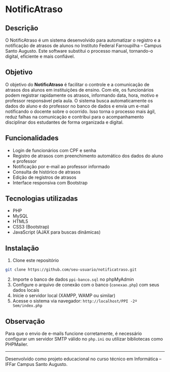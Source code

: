 # NotificAtraso

## Descrição
O NotificAtraso é um sistema desenvolvido para automatizar o registro e a notificação de atrasos de alunos no Instituto Federal Farroupilha – Campus Santo Augusto. Este software substitui o processo manual, tornando-o digital, eficiente e mais confiável.

## Objetivo
O objetivo do **NotificAtraso** é facilitar o controle e a comunicação de atrasos dos alunos em instituições de ensino. Com ele, os funcionários podem registrar rapidamente os atrasos, informando data, hora, motivo e professor responsável pela aula. O sistema busca automaticamente os dados do aluno e do professor no banco de dados e envia um e-mail notificando o docente sobre o ocorrido. Isso torna o processo mais ágil, reduz falhas na comunicação e contribui para o acompanhamento disciplinar dos estudantes de forma organizada e digital.

## Funcionalidades
- Login de funcionários com CPF e senha
- Registro de atrasos com preenchimento automático dos dados do aluno e professor
- Notificação por e-mail ao professor informado
- Consulta de histórico de atrasos
- Edição de registros de atrasos
- Interface responsiva com Bootstrap

## Tecnologias utilizadas
- PHP
- MySQL
- HTML5
- CSS3 (Bootstrap)
- JavaScript (AJAX para buscas dinâmicas)

## Instalação
1. Clone este repositório
```bash
git clone https://github.com/seu-usuario/notificatraso.git
```
2. Importe o banco de dados `ppi-banco.sql` no phpMyAdmin
3. Configure o arquivo de conexão com o banco (`conexao.php`) com seus dados locais
4. Inicie o servidor local (XAMPP, WAMP ou similar)
5. Acesse o sistema via navegador: `http://localhost/PPI -2º Sem/index.php`

## Observação
Para que o envio de e-mails funcione corretamente, é necessário configurar um servidor SMTP válido no `php.ini` ou utilizar bibliotecas como PHPMailer.

---

Desenvolvido como projeto educacional no curso técnico em Informática – IFFar Campus Santo Augusto.
